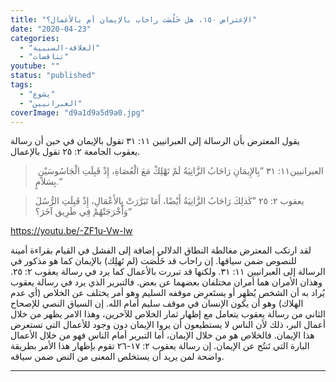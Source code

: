 ```yaml
---
title: "الإعتراض ١٥٠، هل خَلُصَت راحاب بالإيمان أم بالأعمال؟"
date: "2020-04-23"
categories: 
  - "العلاقة-السببية"
  - "تناقضات"
youtube: ""
status: "published"
tags: 
  - "يشوع"
  - "العبرانيين"
coverImage: "d9a1d9a5d9a0.jpg"
---
```


يقول المعترض بأن الرسالة إلى العبرانيين ١١: ٣١ تقول بالإيمان في حين أن رسالة يعقوب الجامعة ٢: ٢٥ تقول بالإعمال.

>  العبرانيين١١: ٣١ ”بِالإِيمَانِ رَاحَابُ الزَّانِيَةُ لَمْ تَهْلِكْ مَعَ الْعُصَاةِ، إِذْ قَبِلَتِ الْجَاسُوسَيْنِ بِسَلاَمٍ.“

> يعقوب ٢: ٢٥ ”كَذلِكَ رَاحَابُ الزَّانِيَةُ أَيْضًا، أَمَا تَبَرَّرَتْ بِالأَعْمَالِ، إِذْ قَبِلَتِ الرُّسُلَ وَأَخْرَجَتْهُمْ فِي طَرِيق آخَرَ؟“

https://youtu.be/-ZF1u-Vw-lw

لقد ارتكب المعترض مغالطة النطاق الدلالي إضافة إلى الفشل في القيام بقراءة أمينة للنصوص ضمن سياقها. إن راحاب قد خَلُصَت (لم تَهلِك) بالإيمان كما هو مذكور في الرسالة إلى العبرانيين ١١: ٣١. ولكنها قد تبررت بالأعمال كما يرد في رسالة يعقوب ٢: ٢٥. وهذان الأمران هما أمران مختلفان بعضهما عن بعض. فالتبرير الذي يرد في رسالة يعقوب يُراد به أن الشخص يُظهِر أو يستَعرِض موقفه السليم وهو أمر يختلف عن الخلاص (أي عدم الهلاك) وهو أن يكون الإنسان في موقف سليم أمام الله. إن السياق النصي للإصحاح الثاني من رسالة يعقوب يتعامل مع إظهار ثمار الخلاص للآخرين، وهذا الامر يظهر من خلال أعمال البر، ذلك لأن الناس لا يستطيعون أن يروا الإيمان دون وجود للأعمال التي تستعرض هذا الإيمان. فالخلاص هو من خلال الإيمان، أما التبرير أمام الناس فهو من خلال الأعمال البارة التي تَنتُج عن الإيمان. إن رسالة يعقوب ٢: ١٧-٢٦ تقوم بإظهار هذا الأمر بطريقة واضحة لمن يريد أن يستخلص المعنى من النص ضمن سياقه.

* * *
